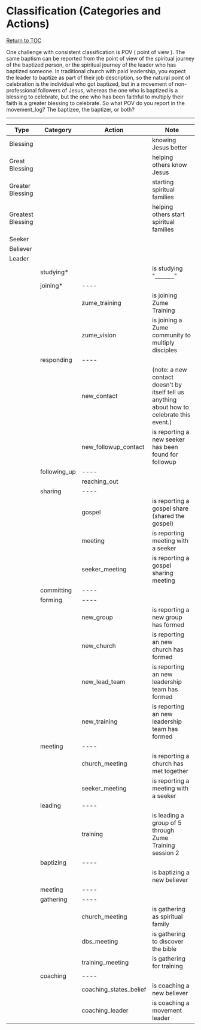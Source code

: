 # Classification (Categories and Actions)
[Return to TOC](../README.md)

One challenge with consistent classification is POV ( point of view ). The same baptism can be reported
from the point of view of the spiritual journey of the baptized person, or the spiritual journey of 
the leader who has baptized someone. In traditional church with paid leadership, you expect the leader
to baptize as part of their job description, so the natural point of celebration is the individual who 
got baptized, but in a movement of non-professional followers of Jesus, whereas the one who is baptized 
is a blessing to celebrate, but the one who has been faithful to multiply their faith is a greater blessing 
to celebrate. So what POV do you report in the movement_log? The baptizee, the baptizer, or both?

-----

|Type | Category | Action | Note |
| --- | --- | --- | --- |
| Blessing | | | knowing Jesus better
| Great Blessing | | | helping others know Jesus
| Greater Blessing | | | starting spiritual families
| Greatest Blessing | | | helping others start spiritual families
| Seeker |  | | |
| Believer |  | | |
| Leader |  | | |
|  | studying* | | is studying "_______"|
|  | joining* | ---- | |
|  |  | zume_training | is joining Zume Training
|  |  | zume_vision | is joining a Zume community to multiply disciples
|  | responding | ---- | |
|  |  | new_contact | (note: a new contact doesn't by itself tell us anything about how to celebrate this event.)
|  |  | new_followup_contact | is reporting a new seeker has been found for followup
|  | following_up | ---- | |
|  |  | reaching_out | |
|  | sharing | ---- | |
|  |  | gospel | is reporting a gospel share (shared the gospel) |
|  |  | meeting | is reporting meeting with a seeker
|  |  | seeker_meeting | is reporting a gospel sharing meeting |
|  | committing | ---- | |
|  | forming | ---- | |
|  |  | new_group | is reporting a new group has formed
|  |  | new_church | is reporting an new church has formed
|  |  | new_lead_team | is reporting an new leadership team has formed
|  |  | new_training | is reporting an new leadership team has formed
|  | meeting | ---- | |
|  |  | church_meeting | is reporting a church has met together
|  |  | seeker_meeting | is reporting a meeting with a seeker
|  | leading | ---- | |
|  |  | training | is leading a group of 5 through Zume Training session 2
|  | baptizing | ----| |
|  |  | | is baptizing a new believer |
|  | meeting | ----| |
|  | gathering | ----| |
|  |  | church_meeting | is gathering as spiritual family
|  |  | dbs_meeting | is gathering to discover the bible
|  |  | training_meeting | is gathering for training
|  | coaching | ----| |
|  |  |  coaching_states_belief | is coaching a new believer
|  |  |  coaching_leader | is coaching a movement leader

